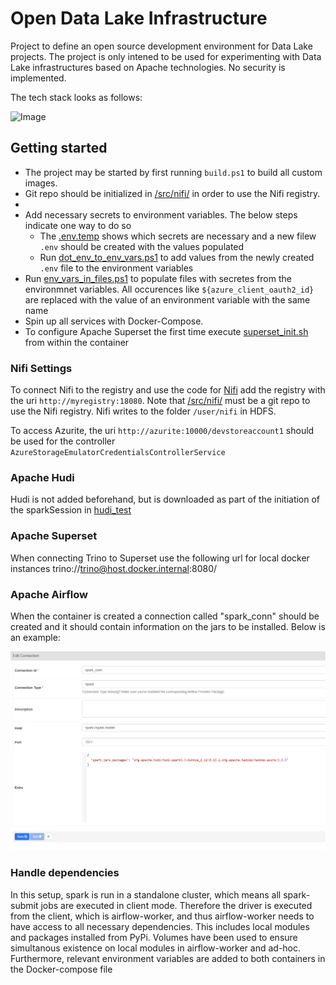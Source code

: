 # Open Data Lake Infrastructure
Project to define an open source development environment for Data Lake projects. The project is only intened to be used for experimenting with Data Lake infrastructures based on Apache technologies. No security is implemented.

The tech stack looks as follows:

![Image](./res/architecture.drawio.png)

## Getting started
- The project may be started by first running `build.ps1` to build all custom images. 
- Git repo should be initialized in [/src/nifi/](/src/nifi/) in order to use the Nifi registry. 
- 
- Add necessary secrets to environment variables. The below steps indicate one way to do so
  - The [.env.temp](.env.temp) shows which secrets are necessary and a new filew `.env` should be created with the values populated
  - Run [dot_env_to_env_vars.ps1](./dot_env_to_env_vars.ps1) to add values from the newly created `.env` file to the environment variables
- Run [env_vars_in_files.ps1](./env_vars_in_files.ps1) to populate files with secretes from the environmnet variables. All occurences like `${azure_client_oauth2_id}` are replaced with the value of an environment variable with the same name 
- Spin up all services with Docker-Compose.
- To configure Apache Superset the first time execute [superset_init.sh](./superset_init.sh) from within the container

### Nifi Settings
To connect Nifi to the registry and use the code for [Nifi](/src/nifi/) add the registry with the uri `http://myregistry:18080`. Note that [/src/nifi/](/src/nifi/) must be a git repo to use the Nifi registry.
Nifi writes to the folder `/user/nifi` in HDFS.

To access Azurite, the uri `http://azurite:10000/devstoreaccount1` should be used for the controller `AzureStorageEmulatorCredentialsControllerService`

### Apache Hudi
Hudi is not added beforehand, but is downloaded as part of the initiation of the sparkSession in [hudi_test](/src/jupyter/hudi_test.ipynb)

### Apache Superset
When connecting Trino to Superset use the following url for local docker instances trino://trino@host.docker.internal:8080/<name of catalog>

### Apache Airflow
When the container is created a connection called "spark_conn" should be created and it should contain information on the jars to be installed. Below is an example:

![spark_conn](./res/spark_conn.png)

### Handle dependencies
In this setup, spark is run in a standalone cluster, which means all spark-submit jobs are executed in client mode. Therefore the driver is executed from the client, which is airflow-worker, and thus airflow-worker needs to have access to all necessary dependencies. This includes local modules and packages installed from PyPi. Volumes have been used to ensure simultanous existence on local modules in airflow-worker and ad-hoc. Furthermore, relevant environment variables are added to both containers in the Docker-compose file

